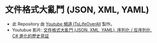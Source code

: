 # 文件格式大亂鬥 (JSON, XML, YAML)

* 此 Repository 由 [Youtube 頻道 ITsLifeOverAll](https://www.youtube.com/channel/UCg3aKQCYEsWy-W5B209IkgQ) 製作。
* Youtubue 影片: [文件格式大亂鬥 (JSON, XML, YAML), 序列化 / 反序列化, C# 進化的歷史見証](https://youtu.be/Td-cuO1Ikx4)

